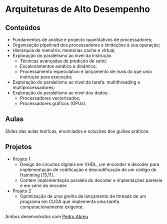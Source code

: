 # Arquiteturas de Alto Desempenho
## Conteúdos
* Fundamentos de análise e projecto quantitativos de processadores;
* Organização pipelined dos processadores e limitações à sua operação;
* Hierarquia de memória: memórias cache e virtual;
* Exploração do paralelismo ao nível da instrução
  * Técnicas avançadas de predição de salto;
  * Escalonamentos estático e dinâmico; 
  * Processamento especulativo e lançamento de mais do que uma instrução para execução;
* Exploração do paralelismo ao nível da tarefa: multithreading e multiprocessadores;
* Exploração do paralelismo ao nível dos dados: 
  * Processadores vectorizados;
  * Processadores gráficos (GPUs).
## Aulas
Slides das aulas teóricas, enunciados e soluções dos guiões práticos.

## Projetos
* Projeto 1
  * Design de circuitos digitais em VHDL, um enconder e decoder para implementação de codificação e descodificação de um código de Hamming [15,11]. 
  * Contem implementação paralela do decoder e implentações parelela e em série do encoder.
* Projeto 2
  * Optimização de uma grelha de lançamento de threads de um programa em CUDA que implementa uma tarefa computacionalmente exigente.

Ambos desenvolvidos com [Pedro Abreu](https://github.com/Torrakanor611)
